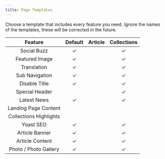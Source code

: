 ```yaml
---
title: Page Templates
---
```

Choose a template that includes every feature you need. Ignore the names of the templates, these will be corrected in the future.

| Feature | Default | Article | Collections |
|:---:|:---:|:---:|:---:|
| Social Buzz | ✓ | | ✓ | | ✓ |
| Featured Image | ✓ | | ✓ | | ✓ |
| Translation | ✓ | | ✓ | | ✓ | 
| Sub Navigation | ✓ | | ✓ | | ✓ |
| Disable Title | ✓ | | ✓ | | ✓ |
| Special Header | | | ✓ | | |
| Latest News | ✓ | | ✓ | | ✓ |
| Landing Page Content | | | | | ✓ |
| Collections Highlights | | | | | ✓ |
| Yoast SEO | ✓ | | ✓ | | ✓ |
| Article Banner | ✓ | | ✓ | | ✓ |
| Article Content | ✓ | | ✓ | | ✓ |
| Photo / Photo Gallery | ✓ | | ✓ | | ✓ |